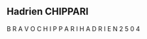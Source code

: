 ## Hadrien CHIPPARI





B         R        A      V         O          C        H      I        P     P          A        R         I          H      A         D       R      I     E     N          2      5       0         4